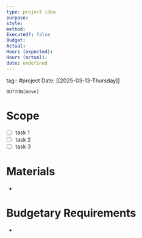 ```yaml
---
type: project idea
purpose: 
style: 
method: 
Executed?: false
Budget: 
Actual: 
Hours (expected): 
Hours (actual): 
date: undefined
---
```

tag:: #project
Date: [[2025-03-13-Thursday]]



`BUTTON[move]` 
# Scope
- [ ] task 1
- [ ] task 2
- [ ] task 3

# Materials
- 


# Budgetary Requirements
- 


